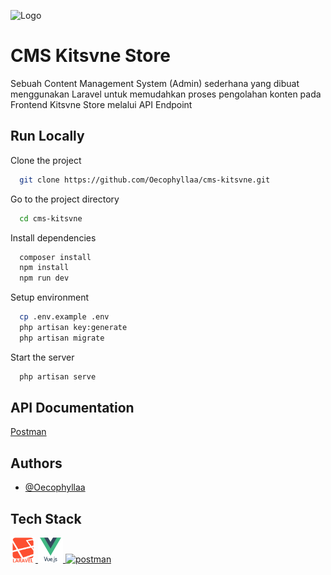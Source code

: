 
![Logo](https://i.ibb.co/wyGGShX/Kitsvne.png)


# CMS Kitsvne Store

Sebuah Content Management System (Admin) sederhana yang dibuat menggunakan Laravel untuk memudahkan proses pengolahan konten pada Frontend Kitsvne Store melalui API Endpoint


## Run Locally

Clone the project

```bash
  git clone https://github.com/Oecophyllaa/cms-kitsvne.git
```

Go to the project directory

```bash
  cd cms-kitsvne
```

Install dependencies

```bash
  composer install
  npm install
  npm run dev
```

Setup environment

```bash
  cp .env.example .env
  php artisan key:generate
  php artisan migrate
```

Start the server

```bash
  php artisan serve
```


## API Documentation

[Postman](https://documenter.getpostman.com/view/10513765/2s935itm3D)


## Authors

- [@Oecophyllaa](https://www.github.com/Oecophyllaa)


## Tech Stack

<p align="left"> <a href="https://laravel.com/" target="_blank" rel="noreferrer"> <img src="https://raw.githubusercontent.com/devicons/devicon/master/icons/laravel/laravel-plain-wordmark.svg" alt="laravel" width="40" height="40"/> </a> </a> <a href="https://vuejs.org/" target="_blank" rel="noreferrer"> <img src="https://raw.githubusercontent.com/devicons/devicon/master/icons/vuejs/vuejs-original-wordmark.svg" alt="vuejs" width="40" height="40"/> </a> <a href="https://postman.com" target="_blank" rel="noreferrer"> <img src="https://www.vectorlogo.zone/logos/getpostman/getpostman-icon.svg" alt="postman" width="40" height="40"/> </p>
